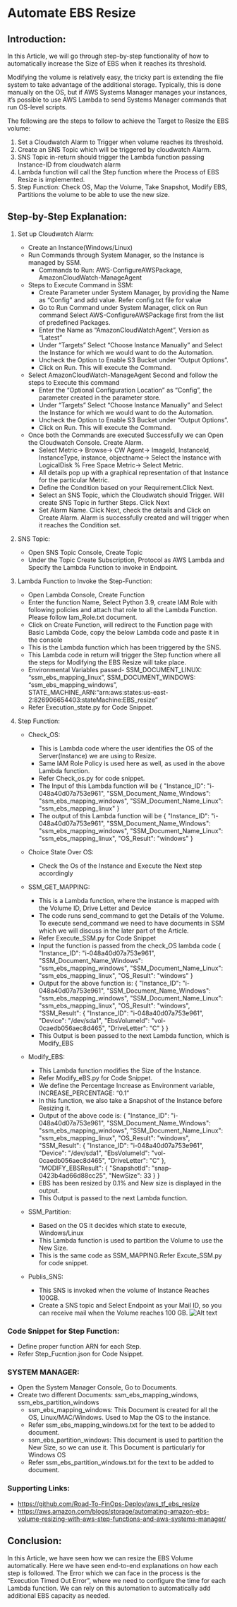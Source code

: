 # Automate EBS Resize
## Introduction:
In this Article, we will go through step-by-step functionality of how to automatically increase the Size of EBS when it reaches its threshold.

Modifying the volume is relatively easy, the tricky part is extending the file system to take advantage of the additional storage. Typically, this is done manually on the OS, but if AWS Systems Manager manages your instances, it’s possible to use AWS Lambda to send Systems Manager commands that run OS-level scripts.

The following are the steps to follow to achieve the Target to Resize the EBS volume:
1. Set a Cloudwatch Alarm to Trigger when volume reaches its threshold.
2. Create an SNS Topic which will be triggered by cloudwatch Alarm.
3. SNS Topic in-return should trigger the Lambda function passing Instance-ID from cloudwatch alarm
4. Lambda function will call the Step function where the Process of EBS Resize is implemented.
5. Step Function: Check OS, Map the Volume, Take Snapshot, Modify EBS, Partitions the volume to be able to use the new size.

## Step-by-Step Explanation:
1. Set up Cloudwatch Alarm:  
	* Create an Instance(Windows/Linux)
	* Run Commands through System Manager, so the Instance is managed by SSM.
		* Commands to Run: AWS-ConfigureAWSPackage, AmazonCloudWatch-ManageAgent
	* Steps to Execute Command in SSM:
		* Create Parameter under System Manager, by providing the Name as “Config” and add value. Refer config.txt file for value
		* Go to Run Command under System Manager, click on Run command Select AWS-ConfigureAWSPackage first from the list of predefined Packages.
		* Enter the Name as “AmazonCloudWatchAgent”, Version as “Latest”
		* Under “Targets” Select “Choose Instance Manually” and Select the Instance for which we would want to do the Automation.
		* Uncheck the Option to Enable S3 Bucket under “Output Options”. 
		* Click on Run. This will execute the Command.
	* Select AmazonCloudWatch-ManageAgent Second and follow the steps to Execute this command
		* Enter the “Optional Configuration Location” as “Config”, the parameter created in the parameter store.
		* Under “Targets” Select “Choose Instance Manually” and Select the Instance for which we would want to do the Automation.
		* Uncheck the Option to Enable S3 Bucket under “Output Options”. 
		* Click on Run. This will execute the Command.
	* Once both the Commands are executed Successfully we can Open the Cloudwatch Console. Create Alarm.
		* Select Metric-> Browse-> CW Agent-> ImageId, InstanceId, InstanceType, instance, objectname-> Select the Instance with LogicalDisk % Free Space Metric-> Select Metric.
		* All details pop up with a graphical representation of that Instance for the particular Metric.
		* Define the Condition based on your Requirement.Click Next.
		* Select an SNS Topic, which the Cloudwatch should Trigger. Will create SNS Topic in further Steps. Click Next
		* Set Alarm Name. Click Next, check the details and Click on Create Alarm. Alarm is successfully created and will trigger when it reaches the Condition set.

2. SNS Topic:
	* Open SNS Topic Console, Create Topic
	* Under the Topic Create Subscription, Protocol as AWS Lambda and Specify the Lambda Function to invoke in Endpoint.

3. Lambda Function to Invoke the Step-Function:
	* Open Lambda Console, Create Function
	* Enter the function Name, Select Python 3.9, create IAM Role with following policies and attach that role to all the Lambda Function. Please follow Iam_Role.txt document.
	* Click on Create Function, will redirect to the Function page with Basic Lambda Code, copy the below Lambda code and paste it in the console
	* This is the Lambda function which has been triggered by the SNS.
	* This Lambda code in return will trigger the Step function where all the steps for Modifying the EBS Resize will take place.
	* Environmental Variables passed- SSM_DOCUMENT_LINUX: “ssm_ebs_mapping_linux”, SSM_DOCUMENT_WINDOWS: “ssm_ebs_mapping_windows”, STATE_MACHINE_ARN:“arn:aws:states:us-east-2:826906654403:stateMachine:EBS_resize”
	* Refer Execution_state.py for Code Snippet.

4. Step Function:
	* Check_OS:
		* This is Lambda code where the user identifies the OS of the Server(Instance) we are using to Resize.
		* Same IAM Role Policy is used here as well, as used in the above Lambda function.
		* Refer Check_os.py for code snippet.
		* The Input of this Lambda function will be 
		{
  		  "Instance_ID": "i-048a40d07a753e961",
  		  "SSM_Document_Name_Windows": "ssm_ebs_mapping_windows",
		  "SSM_Document_Name_Linux": "ssm_ebs_mapping_linux"
		}
		* The output of this Lambda function will be 
		{
  		  "Instance_ID": "i-048a40d07a753e961",
  		  "SSM_Document_Name_Windows": "ssm_ebs_mapping_windows",
  		  "SSM_Document_Name_Linux": "ssm_ebs_mapping_linux",
    		  "OS_Result": "windows"
		}
	* Choice State Over OS:
		* Check the Os of the Instance and Execute the Next step accordingly
	* SSM_GET_MAPPING:
		* This is a Lambda function, where the instance is mapped with the Volume ID, Drive Letter and Device
		* The code runs send_command to get the Details of the Volume. To execute send_command we need to have documents in SSM which we will discuss in the later part of the Article.
		* Refer Execute_SSM.py for Code Snippet
		* Input the function is passed from the check_OS lambda code
		{
  		  "Instance_ID": "i-048a40d07a753e961",
  		  "SSM_Document_Name_Windows": "ssm_ebs_mapping_windows",
  		  "SSM_Document_Name_Linux": "ssm_ebs_mapping_linux",
  		  "OS_Result": "windows"
		}
		* Output for the above function is:
		{
		  "Instance_ID": "i-048a40d07a753e961",
		  "SSM_Document_Name_Windows": "ssm_ebs_mapping_windows",
		  "SSM_Document_Name_Linux": "ssm_ebs_mapping_linux",
		  "OS_Result": "windows",
		  "SSM_Result": {
		    "Instance_ID": "i-048a40d07a753e961",
		    "Device": "/dev/sda1",
		    "EbsVolumeId": "vol-0caedb056aec8d465",
		    "DriveLetter": "C"
		  }
		}
		* This Output is been passed to the next Lambda function, which is Modify_EBS

	* Modify_EBS:
		* This Lambda function modifies the Size of the Instance.
		* Refer Modify_eBS.py for Code Snippet.
		* We define the Percentage Increase as Environment variable, INCREASE_PERCENTAGE: “0.1”
		* In this function, we also take a Snapshot of the Instance before Resizing it.
		* Output of the above code is:
		{
		  "Instance_ID": "i-048a40d07a753e961",
		  "SSM_Document_Name_Windows": "ssm_ebs_mapping_windows",
		  "SSM_Document_Name_Linux": "ssm_ebs_mapping_linux",
		  "OS_Result": "windows",
		  "SSM_Result": {
		    "Instance_ID": "i-048a40d07a753e961",
		    "Device": "/dev/sda1",
		    "EbsVolumeId": "vol-0caedb056aec8d465",
		    "DriveLetter": "C"
		  },
		  "MODIFY_EBSResult": {
		    "SnapshotId": "snap-0423b4ad66d88cc25",
		    "NewSize": 33
		  }
		}
		* EBS has been resized by 0.1% and New size is displayed in the output.
		* This Output is passed to the next Lambda function.

	* SSM_Partition:
		* Based on the OS it decides which state to execute, Windows/Linux
		* This Lambda function is used to partition the Volume to use the New Size.
		* This is the same code as SSM_MAPPING.Refer Excute_SSM.py for code snippet.

	* Publis_SNS:
		* This SNS is invoked when the volume of Instance Reaches 100GB.
  		* Create a SNS topic and Select Endpoint as your Mail ID, so you can receive mail when the Volume reaches 100 GB.
![Alt text](step_function.png?raw=true)

### Code Snippet for Step Function:
* Define proper function ARN for each Step.
* Refer Step_Fucntion.json for Code Nsippet.

### SYSTEM MANAGER:
* Open the System Manager Console, Go to Documents.
* Create two different Documents: ssm_ebs_mapping_windows, ssm_ebs_partition_windows
	* ssm_ebs_mapping_windows: This Document is created for all the OS, Linux/MAC/Windows. Used to Map the OS to the instance.
	* Refer ssm_ebs_mapping_windows.txt for the text to be added to document.
	* ssm_ebs_partition_windows: This document is used to partition the New Size, so we can use it. This Document is particularly for Windows OS
	* Refer ssm_ebs_partition_windows.txt for the text to be added to document.

### Supporting Links:
* https://github.com/Road-To-FinOps-Deploy/aws_tf_ebs_resize 
* https://aws.amazon.com/blogs/storage/automating-amazon-ebs-volume-resizing-with-aws-step-functions-and-aws-systems-manager/

## Conclusion:
In this Article, we have seen how we can resize the EBS Volume automatically. Here we have seen end-to-end explanations on how each step is followed. 
The Error which we can face in the process is the “Execution Timed Out Error”, where we need to configure the time for each Lambda function. We can rely on this automation to automatically add additional EBS capacity as needed.

